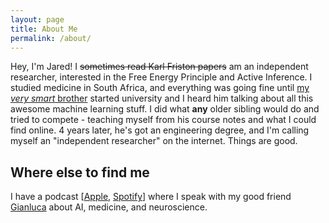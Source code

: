 ```yaml
---
layout: page
title: About Me
permalink: /about/
---
```


Hey, I'm Jared! I ~~sometimes read Karl Friston papers~~ am an independent researcher, interested in the Free Energy Principle and Active Inference. I studied medicine in South Africa, and everything was going fine until [my *very smart* brother](https://ttumiel.github.io/blog/) started university and I heard him talking about all this awesome machine learning stuff. I did what **any** older sibling would do and tried to compete - teaching myself from his course notes and what I could find online. 4 years later, he's got an engineering degree, and I'm calling myself an "independent researcher" on the internet. Things are good.

## Where else to find me

I have a podcast [[Apple](https://apple.podtangent.com), [Spotify](https://spotify.podtangent.com)] where I speak with my good friend [Gianluca](https://twitter.com/QVagabond) about AI, medicine, and neuroscience.
